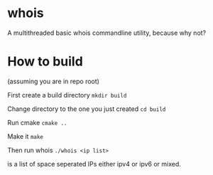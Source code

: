 whois
=====

A multithreaded basic whois commandline utility, because why not?

How to build
============
(assuming you are in repo root)

First create a build directory `mkdir build`

Change directory to the one you just created `cd build`

Run cmake `cmake ..`

Make it `make`

Then run whois `./whois <ip list>`

<ip list> is a list of space seperated IPs either ipv4 or ipv6 or mixed.
